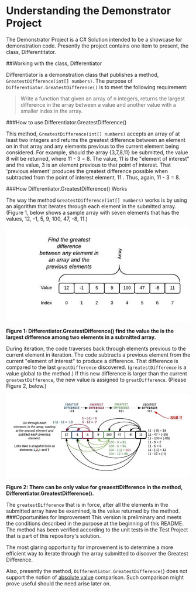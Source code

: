 # Understanding the Demonstrator Project
The Demonstrator Project is a C# Solution intended to be a showcase for demonstration code. Presently the project contains one item to present, the class, Differentitator.

##Working with the class, Differentiator

Differentiator is a demonstration class that publishes a method, `GreatestDifference(int[] numbers)`. The purpose of `Differentiator.GreatestDifference()` is to meet the following requirement:

> Write a function that given an array of n integers, returns the largest difference in the array between a value and another value with a smaller index in the array.

###How to use Differentiator.GreatestDifference()

This method, `GreatestDifference(int[] numbers)` accepts an array of at least two integers and returns the greatest difference between an element on in that array and any elements previous to the current element being considered. For example, should the array {3,7,8,11} be submitted, the value 8 will be returned, where 11 - 3 = 8. The value, 11 is the "element of interest" and the value, 3 is an element previous to that point of interest. That 'previous element' produces the greatest difference possible when subtracted from the point of interest element, 11 . Thus, again, 11 - 3 = 8.


###How Differentiator.GreatestDifference() Works

The way the method `GreatestDifference(int[] numbers)` works is by using an algorithm that iterates through each element in the submitted array. (Figure 1, below shows a sample array with seven elements that has the values, 12, -1, 5, 9, 100, 47, -8, 11.)

![](https://github.com/reselbob/Demonstrator/blob/master/images/GetGreatestDifference-01.jpeg?raw=true)

**Figure 1: Differentiator.GreatestDifference() find the value the is the largest difference among two elements in a submitted array.**

During iteration, the code traverses back through elements previous to the current element in iteration. The code subtracts a previous element from the current "element of interest" to produce a difference. That difference is compared to the last `greatDifference` discovered. (`greatestDifference` is a value global to the method.) If this new difference is larger than the current `greatestDifference`, the new value is assigned to `greatDifference`. (Please Figure 2, below.)

![](https://github.com/reselbob/Demonstrator/blob/master/images/GetGreatestDifference-02.jpeg?raw=true)

**Figure 2: There can be only value for greaesttDifference in the method, Differentiator.GreatestDifference().**  

The `greatestDifference` that is in force, after all the elements in the submitted array have be examined, is the value returned by the method.
###Opportunities for Improvement
This version is preliminary and meets the conditions described in the purpose at the beginning of this README. The method has been verified according to the unit tests in the Test Project that is part of this repository's solution.

The most glaring opportunity for improvement is to determine a more efficient way to iterate through the array submitted to discover the Greatest Difference.

Also, presently the method, `Differentiator.GreatestDifference(`) does not support the notion of [absolute value](https://www.mathsisfun.com/numbers/absolute-value.html) comparison. Such comparison might prove useful should the need arise later on.